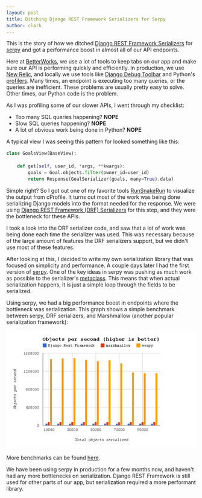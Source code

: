 ```yaml
---
layout: post
title: Ditching Django REST Framework Serializers for Serpy
author: clark
---
```


This is the story of how we ditched [Django REST Framework
Serializers](http://www.django-rest-framework.org/api-guide/serializers/) for
[serpy](https://github.com/clarkduvall/serpy) and got a performance boost in almost all of our API
endpoints.

Here at [BetterWorks](https://betterworks.com), we use a lot of tools to keep tabs on our app and
make sure our API is performing quickly and efficiently. In production, we use [New
Relic](http://newrelic.com), and locally we use tools like [Django Debug
Toolbar](https://django-debug-toolbar.readthedocs.org) and Python's
[profilers](https://docs.python.org/2/library/profile.html). Many times, an endpoint is executing
too many queries, or the queries are inefficient. These problems are usually pretty easy to solve.
Other times, our Python code is the problem.

As I was profiling some of our slower APIs, I went through my checklist:

  - Too many SQL queries happening? __NOPE__
  - Slow SQL queries happening? __NOPE__
  - A lot of obvious work being done in Python? __NOPE__

A typical view I was seeing this pattern for looked something like this:

```py
class GoalsView(BaseView):

    def get(self, user_id, *args, **kwargs):
        goals = Goal.objects.filter(owner_id=user_id)
        return Response(GoalSerializer(goals, many=True).data)
```

Simple right? So I got out one of my favorite tools
[RunSnakeRun](http://www.vrplumber.com/programming/runsnakerun/) to visualize the output from
cProfile. It turns out most of the work was being done serializing Django models into the format
needed for the response. We were using [Django REST Framework (DRF)
Serializers](http://www.django-rest-framework.org/api-guide/serializers/) for this step, and they
were the bottleneck for these APIs.

I took a look into the DRF serializer code, and saw that a lot of work was being done each time the
serializer was used. This was necessary because of the large amount of features the DRF serializers
support, but we didn't use most of these features.

After looking at this, I decided to write my own serialization library that was focused on
simplicity and performance. A couple days later I had the first version of
[serpy](https://github.com/clarkduvall/serpy). One of the key ideas in serpy was pushing as much
work as possible to the serializer's
[metaclass](https://docs.python.org/2/reference/datamodel.html#customizing-class-creation). This
means that when actual serialization happens, it is just a simple loop through the fields to be
serialized.

Using serpy, we had a big performance boost in endpoints where the bottleneck was serialization.
This graph shows a simple benchmark between serpy, DRF serializers, and Marshmallow (another popular
serialization framework):

![serpy benchmark](/public/img/2015-09-04-ditching-django-rest-framework-serializers-for-serpy/benchmark.png)

More benchmarks can be found [here](http://serpy.readthedocs.org/en/latest/performance.html).

We have been using serpy in production for a few months now, and haven't had any more bottlenecks on
serialization. Django REST Framework is still used for other parts of our app, but serialization
required a more performant library.
